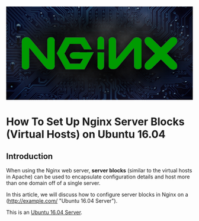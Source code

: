 ![my image is missing..!](https://github.com/kbab6aoo/HowToArticles/blob/myHowToArticles/images/nginx_banner.jpg)  

# How To Set Up Nginx Server Blocks (Virtual Hosts) on Ubuntu 16.04  

## Introduction

When using the Nginx web server, **server blocks** (similar to the virtual hosts in Apache) can be used to encapsulate configuration details and host more than one domain off of a single server.

In this article, we will discuss how to configure server blocks in Nginx on a (http://example.com/ "Ubuntu 16.04 Server").

This is an [Ubuntu 16.04 Server](https://github.com/kbab6aoo/HowToArticles/blob/myHowToArticles/initialSvrSetupUbuntu_16_04.md).


